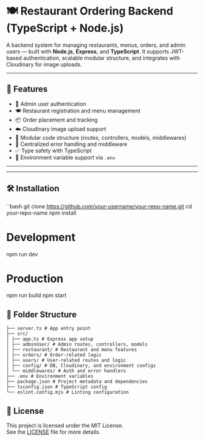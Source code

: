 # 🍽 Restaurant Ordering Backend (TypeScript + Node.js)

A backend system for managing restaurants, menus, orders, and admin users — built with **Node.js**, **Express**, and **TypeScript**. It supports JWT-based authentication, scalable modular structure, and integrates with Cloudinary for image uploads.

---

## 🚀 Features

- 🔐 Admin user authentication
- 🍽 Restaurant registration and menu management
- 📦 Order placement and tracking
- ☁️ Cloudinary image upload support
- 🧱 Modular code structure (routes, controllers, models, middlewares)
- 🔎 Centralized error handling and middleware
- ✅ Type safety with TypeScript
- 📄 Environment variable support via `.env`

---



---

## 🛠️ Installation

``bash
git clone https://github.com/your-username/your-repo-name.git
cd your-repo-name
npm install

# Development
npm run dev

# Production
npm run build
npm start

## 📁 Folder Structure
```
├── server.ts # App entry point
├── src/
│ ├── app.ts # Express app setup
│ ├── adminUser/ # Admin routes, controllers, models
│ ├── restaurant/ # Restaurant and menu features
│ ├── orders/ # Order-related logic
│ ├── users/ # User-related routes and logic
│ ├── config/ # DB, Cloudinary, and environment configs
│ └── middlewares/ # Auth and error handlers
├── .env # Environment variables
├── package.json # Project metadata and dependencies
├── tsconfig.json # TypeScript config
└── eslint.config.mjs # Linting configuration
```

## 📄 License

This project is licensed under the MIT License.  
See the [LICENSE](LICENSE) file for more details.

